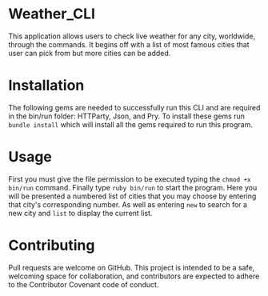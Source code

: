# Weather_CLI
This application allows users to check live weather for any city, worldwide, through the commands. It begins off with a list of most famous cities that user can pick from but more cities can be added.

# Installation
The following gems are needed to successfully run this CLI and are required in the bin/run folder: HTTParty, Json, and Pry. To install these gems run `bundle install` which will install all the gems required to run this program.

# Usage 
First you must give the file permission to be executed typing the `chmod +x bin/run` command. Finally type `ruby bin/run` to start the program. Here you will be presented a numbered list of cities that you may choose by entering that city's corresponding number. As well as entering `new` to search for a new city and `list` to display the current list.

# Contributing
Pull requests are welcome on GitHub. This project is intended to be a safe, welcoming space for collaboration, and contributors are expected to adhere to the Contributor Covenant code of conduct.
